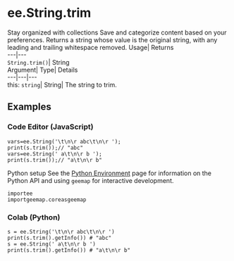  
#  ee.String.trim
Stay organized with collections  Save and categorize content based on your preferences. 
Returns a string whose value is the original string, with any leading and trailing whitespace removed. Usage| Returns  
---|---  
`String.trim()`| String  
Argument| Type| Details  
---|---|---  
this: `string`| String| The string to trim.  
## Examples
### Code Editor (JavaScript)
```
vars=ee.String('\t\n\r abc\t\n\r ');
print(s.trim());// "abc"
vars=ee.String(' a\t\n\r b ');
print(s.trim());// "a\t\n\r b"
```

Python setup
See the [ Python Environment](https://developers.google.com/earth-engine/guides/python_install) page for information on the Python API and using `geemap` for interactive development.
```
importee
importgeemap.coreasgeemap
```

### Colab (Python)
```
s = ee.String('\t\n\r abc\t\n\r ')
print(s.trim().getInfo()) # "abc"
s = ee.String(' a\t\n\r b ')
print(s.trim().getInfo()) # "a\t\n\r b"
```

